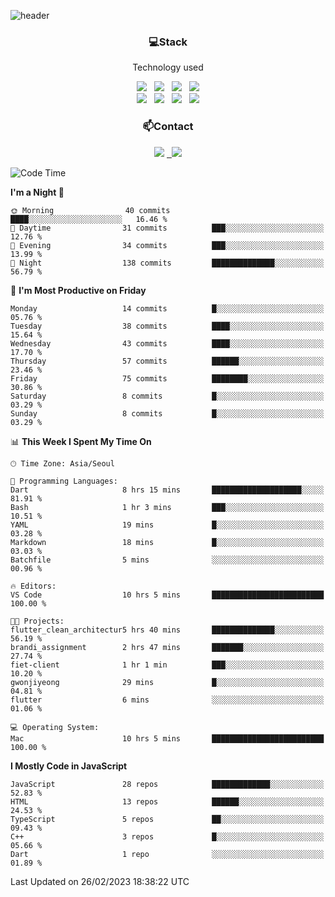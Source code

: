 ![header](https://capsule-render.vercel.app/api?type=waving&color=gradient&height=200&text=Che-ri&fontAlign=70&fontAlignY=40&animation=twinkling)

<h3 align="center">💻Stack</h3>
<p align="center">Technology used</p>
<div align="center"><img src="https://img.shields.io/badge/HTML5-e74c3c?style=flat-square&logo=HTML5&logoColor=white"></img> &nbsp <img src="https://img.shields.io/badge/CSS3-0A84FF?style=flat-square&logo=CSS3&logoColor=white"></img> &nbsp <img src="https://img.shields.io/badge/tailwind%2Dcss-06B6D4?style=flat-square&logo=tailwindcss&logoColor=white"/></a> &nbsp <img src="https://img.shields.io/badge/styled%2Dcomponents-DB7093?style=flat-square&logo=styled%2Dcomponents&logoColor=white"/></a>
<br><img src="https://img.shields.io/badge/JavaScript-FFCD11?style=flat-square&logo=JavaScript&logoColor=white"></img> &nbsp <img src="https://img.shields.io/badge/React-00BCF6?style=flat-square&logo=React&logoColor=white"></img> &nbsp <img src="https://img.shields.io/badge/Redux-764ABC?style=flat-square&logo=Redux&logoColor=white"/> &nbsp <img src="https://img.shields.io/badge/Zustand-582D3E?style=flat-square&logo=Zustand&logoColor=white"/></a></div> 

<h3 align="center">📫Contact</h3>
<div align="center"><a href="https://cheri.tistory.com/"><img src="https://img.shields.io/badge/Cheri-AD29B6?style=flat-square&logo=Tidal&logoColor=white"/></a> <a href="rnjs1135@gmail.com"> &nbsp <img src="https://img.shields.io/badge/Gmail-EA4335?style=flat-square&logo=Gmail&logoColor=white"/></a></div>

<!--START_SECTION:waka-->
![Code Time](http://img.shields.io/badge/Code%20Time-2%2C091%20hrs%2038%20mins-blue)

**I'm a Night 🦉** 

```text
🌞 Morning                40 commits          ████░░░░░░░░░░░░░░░░░░░░░   16.46 % 
🌆 Daytime                31 commits          ███░░░░░░░░░░░░░░░░░░░░░░   12.76 % 
🌃 Evening                34 commits          ███░░░░░░░░░░░░░░░░░░░░░░   13.99 % 
🌙 Night                  138 commits         ██████████████░░░░░░░░░░░   56.79 % 
```
📅 **I'm Most Productive on Friday** 

```text
Monday                   14 commits          █░░░░░░░░░░░░░░░░░░░░░░░░   05.76 % 
Tuesday                  38 commits          ████░░░░░░░░░░░░░░░░░░░░░   15.64 % 
Wednesday                43 commits          ████░░░░░░░░░░░░░░░░░░░░░   17.70 % 
Thursday                 57 commits          ██████░░░░░░░░░░░░░░░░░░░   23.46 % 
Friday                   75 commits          ████████░░░░░░░░░░░░░░░░░   30.86 % 
Saturday                 8 commits           █░░░░░░░░░░░░░░░░░░░░░░░░   03.29 % 
Sunday                   8 commits           █░░░░░░░░░░░░░░░░░░░░░░░░   03.29 % 
```


📊 **This Week I Spent My Time On** 

```text
🕑︎ Time Zone: Asia/Seoul

💬 Programming Languages: 
Dart                     8 hrs 15 mins       ████████████████████░░░░░   81.91 % 
Bash                     1 hr 3 mins         ███░░░░░░░░░░░░░░░░░░░░░░   10.51 % 
YAML                     19 mins             █░░░░░░░░░░░░░░░░░░░░░░░░   03.28 % 
Markdown                 18 mins             █░░░░░░░░░░░░░░░░░░░░░░░░   03.03 % 
Batchfile                5 mins              ░░░░░░░░░░░░░░░░░░░░░░░░░   00.96 % 

🔥 Editors: 
VS Code                  10 hrs 5 mins       █████████████████████████   100.00 % 

🐱‍💻 Projects: 
flutter_clean_architectur5 hrs 40 mins       ██████████████░░░░░░░░░░░   56.19 % 
brandi_assignment        2 hrs 47 mins       ███████░░░░░░░░░░░░░░░░░░   27.74 % 
fiet-client              1 hr 1 min          ███░░░░░░░░░░░░░░░░░░░░░░   10.20 % 
gwonjiyeong              29 mins             █░░░░░░░░░░░░░░░░░░░░░░░░   04.81 % 
flutter                  6 mins              ░░░░░░░░░░░░░░░░░░░░░░░░░   01.06 % 

💻 Operating System: 
Mac                      10 hrs 5 mins       █████████████████████████   100.00 % 
```

**I Mostly Code in JavaScript** 

```text
JavaScript               28 repos            █████████████░░░░░░░░░░░░   52.83 % 
HTML                     13 repos            ██████░░░░░░░░░░░░░░░░░░░   24.53 % 
TypeScript               5 repos             ██░░░░░░░░░░░░░░░░░░░░░░░   09.43 % 
C++                      3 repos             █░░░░░░░░░░░░░░░░░░░░░░░░   05.66 % 
Dart                     1 repo              ░░░░░░░░░░░░░░░░░░░░░░░░░   01.89 % 
```




 Last Updated on 26/02/2023 18:38:22 UTC
<!--END_SECTION:waka-->
